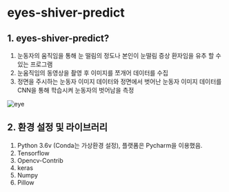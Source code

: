 # eyes-shiver-predict
## 1. eyes-shiver-predict?

1. 눈동자의 움직임을 통해 눈 떨림의 정도나 본인이 눈떨림 증상 환자임을 유추 할 수 있는 프로그램
1. 눈움직임의 동영상을 촬영 후 이미지를 쪼개어 데이터를 수집
1. 정면을 주시하는 눈동자 이미지 데이터와 정면에서 벗어난 눈동자 이미지 데이터를 CNN을 통해 학습시켜 눈동자의 벗어남을 측정

![eye](https://user-images.githubusercontent.com/50629716/65382429-d9e74000-dd3f-11e9-9433-029e429dbdcd.png)

## 2. 환경 설정 및 라이브러리

1. Python 3.6v (Conda는 가상환경 설정), 플랫폼은 Pycharm을 이용했음.
1. Tensorflow
1. Opencv-Contrib
1. keras
1. Numpy
1. Pillow
